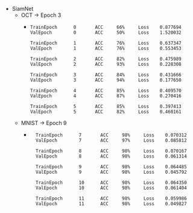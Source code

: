 * SiamNet
  * OCT -> Epoch 3
      * ```
        TrainEpoch      0       ACC     66%     Loss    0.877694
        ValEpoch        0       ACC     50%     Loss    1.520032
        
        TrainEpoch      1       ACC     76%     Loss    0.637347
        ValEpoch        1       ACC     76%     Loss    0.553453
        
        TrainEpoch      2       ACC     82%     Loss    0.475989
        ValEpoch        2       ACC     93%     Loss    0.228308
        
        TrainEpoch      3       ACC     84%     Loss    0.431666
        ValEpoch        3       ACC     94%     Loss    0.177650
    
        TrainEpoch      4       ACC     85%     Loss    0.409570
        ValEpoch        4       ACC     87%     Loss    0.270416
        
        TrainEpoch      5       ACC     85%     Loss    0.397413
        ValEpoch        5       ACC     82%     Loss    0.460161
  * MNIST -> Epoch 9
    * ```
        TrainEpoch      7       ACC     98%     Loss    0.070312
        ValEpoch        7       ACC     97%     Loss    0.085812

        TrainEpoch      8       ACC     98%     Loss    0.070167
        ValEpoch        8       ACC     98%     Loss    0.061314
        
        TrainEpoch      9       ACC     98%     Loss    0.064485
        ValEpoch        9       ACC     98%     Loss    0.045792
        
        TrainEpoch      10      ACC     98%     Loss    0.064350
        ValEpoch        10      ACC     98%     Loss    0.061404
        
        TrainEpoch      11      ACC     98%     Loss    0.059986
        ValEpoch        11      ACC     98%     Loss    0.049827
 
```
